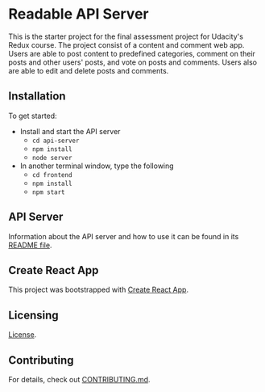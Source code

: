# Readable API Server

This is the starter project for the final assessment project for Udacity's Redux course. The project consist of a content and comment web app. Users are able to post content to predefined categories, comment on their posts and other users' posts, and vote on posts and comments. Users also are able to edit and delete posts and comments.

## Installation

To get started:

* Install and start the API server
  * `cd api-server`
  * `npm install`
  * `node server`
* In another terminal window, type the following
  * `cd frontend`
  * `npm install`
  * `npm start`

## API Server

Information about the API server and how to use it can be found in its [README file](api-server/README.md).

## Create React App

This project was bootstrapped with [Create React App](https://github.com/facebookincubator/create-react-app).

## Licensing

[License](License.md).

## Contributing

For details, check out [CONTRIBUTING.md](Contributing.md).

